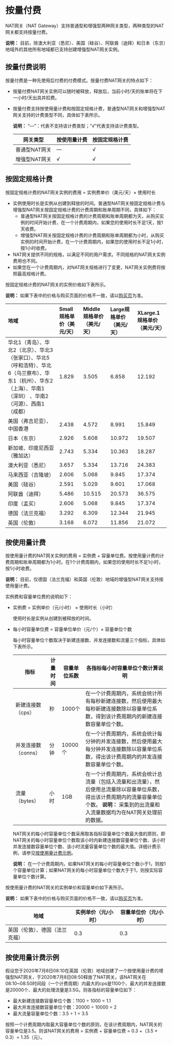 # 按量付费

NAT网关（NAT Gateway）支持普通型和增强型两种网关类型，两种类型的NAT网关都支持按量付费。

**说明：** 目前，除澳大利亚（悉尼）、美国（硅谷）、阿联酋（迪拜）和日本（东京）地域外的其他所有地域都已支持创建增强型NAT网关实例。

## 按量付费说明

按量付费是一种先使用后付费的付费模式。按量付费NAT网关的特点如下：

-   按量付费NAT网关实例可以随时被释放，释放后，当前小时/天的账单将在下一小时/天出具并扣费。
-   按量付费支持按使用量计费和按固定规格计费，普通型NAT网关和增强型NAT网关支持的计费类型不同，具体如下表所示。

    **说明：** “—”：代表不支持该计费类型；“√”代表支持该计费类型。

    |网关类型|按使用量计费|按固定规格计费|
    |----|------|-------|
    |普通型NAT网关|—|√|
    |增强型NAT网关|√|√|


## 按固定规格计费

按固定规格计费的NAT网关实例的费用 = 实例费单价（美元/天）× 使用时长

-   实例使用时长是实例从创建到释放的时间。普通型NAT网关按固定规格计费与增强型NAT网关按固定规格计费的计费周期和账单周期不同，具体如下：
    -   普通型NAT网关按固定规格计费的计费周期和账单周期都为天，从购买实例的时间开始计费，在一个计费周期内，如果您的使用时长不足1天，按1天收费。
    -   增强型NAT网关按固定规格计费的计费周期和账单周期都为小时，从购买实例的时间开始计费，在一个计费周期内，如果您的使用时长不足1小时，按1小时收费。
-   NAT网关提供不同的规格，以满足不同的用户需求。不同规格的NAT网关实例费用也不同。
-   如果您在一个计费周期内，对NAT网关规格进行了变更，NAT网关实例费将按照最高规格计费。

按固定规格计费的NAT网关的实例价格如下表所示。

**说明：** 如果下表中的价格与购买页面的价格不一致，请以[购买页](https://common-buy-intl.alibabacloud.com/?&commodityCode=nat_gw_intl#/buy)为准。

|地域|Small规格单价（美元/天）|Middle规格单价（美元/天）|Large规格单价（美元/天）|XLarge.1规格单价（美元/天）|
|:-|:--------------|:---------------|:--------------|:-----------------|
|华北1（青岛）、华北2（北京）、华北3（张家口）、华北5（呼和浩特）、华北6（乌兰察布）、华东1（杭州）、华东2（上海）、华南1（深圳） 、华南2（河源）、西南1（成都）|1.829|3.505|6.858|12.192|
|美国（弗吉尼亚）、中国香港|2.438|4.572|8.991|15.849|
|日本（东京）|2.926|5.608|10.972|19.507|
|新加坡、印度尼西亚（雅加达）|2.743|5.334|10.363|18.287|
|澳大利亚（悉尼）|3.657|5.334|13.716|24.383|
|马来西亚（吉隆坡）|2.606|5.068|9.845|17.374|
|美国（硅谷）|2.591|5.029|9.601|17.068|
|阿联酋（迪拜）|5.486|10.515|20.573|36.575|
|印度（孟买）|2.606|5.068|9.845|17.374|
|德国（法兰克福）|3.292|6.309|12.344|21.945|
|英国（伦敦）|3.168|6.072|11.856|21.072|

## 按使用量计费

按使用量计费的NAT网关实例的费用 = 实例费 + 容量单位费。按使用量计费的计费周期和账单周期都为1小时。在1个计费周期内，如果您的使用时长不足1小时，按1小时收费。

**说明：** 目前，仅德国（法兰克福）和英国（伦敦）地域的增强型NAT网关支持按使用量计费。

实例费和容量单位费的说明如下：

-   实例费 = 实例单价（元/小时） × 使用时长（小时）

    使用时长是实例从创建到被释放的时间。

-   每小时容量单位费 = 容量单位单价（元/个）× 容量单位个数

    每小时容量单位个数取决于新建连接数、并发连接数和流量三个指标，具体如下表所示。

    |指标|计量时间|容量单位系数|各指标每小时容量单位个数计算说明|
    |--|----|------|----------------|
    |新建连接数（cps）|秒|1000个|在一个计费周期内，系统会统计所有每秒新建连接数，然后使用最大每秒新建连接数除以容量单位系数，得到该计费周期内的新建连接数容量单位个数。 |
    |并发连接数（conns）|分钟|10000个|在一个计费周期内，系统会统计每分钟的并发连接数，然后使用最大每分钟并发连接数除以容量单位系数，得出该计费周期内的并发连接数容量单位个数。|
    |流量（bytes）|小时|1GB|在一个计费周期内，系统会统计总流量（包括入流量和出流量），然后使用总流量除以容量单位系数，得出该计费周期内的流量容量单位个数。 **说明：** 采集到的出流量和入流量数据均为在NAT网关处理前的数据。 |

    NAT网关的每小时容量单位个数采用取各指标容量单位个数最大值的原则，即NAT网关的每小时容量单位个数取该小时内新建连接数容量单位个数、该小时并发连接数容量单位个数、该小时流量容量单位个数的最大值。详细计费示例，请参见[按使用量计费示例](#section_nje_1sw_nmd)。

    **说明：** 在一个计费周期内，如果NAT网关的每小时容量单位个数小于1，则按1个容量单位计算；如果NAT网关的每小时容量单位个数大于于1，则按实际容量单位个数计算。


按使用量计费的NAT网关的实例单价和容量单价如下表所示。

**说明：** 如果下表中的价格与购买页面的价格不一致，请以[购买页](https://common-buy-intl.alibabacloud.com/?&commodityCode=nat_gw_intl#/buy)为准。

|地域|实例单价（元/小时）|容量单位价（元/小时）|
|--|----------|-----------|
|英国（伦敦）、德国（法兰克福）|0.3|0.3|

## 按使用量计费示例

假设您于2020年7月8日08:10在英国（伦敦）地域创建了一个按使用量计费的增强型NAT网关，于2020年7月8日08:50释放了NAT网关。该NAT网关在08:10~08:50时间段（一个计费周期）内最大的cps是1100个、最大的并发连接数是20000个、最大的处理流量是3.5G。则各指标的容量单位如下：

-   最大新建连接数容量单位个数：1100 ÷ 1000 = 1.1
-   最大并发连接数容量单位个数：20000 ÷ 10000 = 2
-   最大流量容量单位个数：3.5 ÷ 1 = 3.5

按照一个计费周期内取最大容量单位个数的原则，在该计费周期内，NAT网关的容量单位是3.5。则该NAT网关的费用 = 实例费 + 容量单位费 = 0.3 +（3.5 × 0.3）= 1.35（元）。

